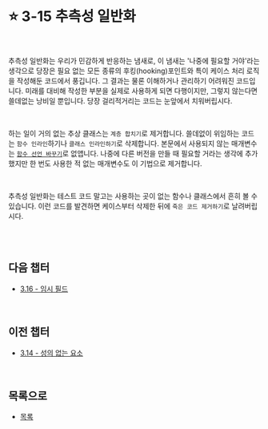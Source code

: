 # :star: 3-15 추측성 일반화

<br>

추측성 일반화는 우리가 민감하게 반응하는 냄새로, 이 냄새는 '나중에 필요할 거야'라는 생각으로 당장은 필요 없는 모든 종류의 후킹(hooking)포인트와 특이 케이스 처리 로직을 작성해둔 코드에서 풍깁니다. 그 결과는 물론 이해하거나 관리하기 어려워진 코드입니다. 미래를 대비해 작성한 부분을 실제로 사용하게 되면 다행이지만, 그렇지 않는다면 쓸데없는 낭비일 뿐입니다. 당장 걸리적거리는 코드는 눈앞에서 치워버립시다.

<br>

하는 일이 거의 없는 추상 클래스는 `계층 합치기`로 제거합니다. 쓸데없이 위임하는 코드는 `함수 인라인`하기나 `클래스 인라인하기`로 삭제합니다. 본문에서 사용되지 않는 매개변수는 [`함수 선언 바꾸기`](https://github.com/Esoolgnah/Summary_of_Refactoring_2nd_Edition/blob/main/Notes/06_기본적인_리팩터링/06_05_함수_선언_바꾸기.md)로 없앱니다. 나중에 다른 버전을 만들 때 필요할 거라는 생각에 추가했지만 한 번도 사용한 적 없는 매개변수도 이 기법으로 제거합니다.

<br>

추측성 일반화는 테스트 코드 말고는 사용하는 곳이 없는 함수나 클래스에서 흔히 볼 수 있습니다. 이런 코드를 발견하면 케이스부터 삭제한 뒤에 `죽은 코드 제거하기`로 날려버립시다.

<br>

<br>

## 다음 챕터

- [3.16 - 임시 필드](https://github.com/Esoolgnah/Summary_of_Refactoring_2nd_Edition/blob/main/Notes/03_코드에서_나는_악취/03_16_임시_필드.md)

<br>

## 이전 챕터

- [3.14 - 성의 없는 요소](https://github.com/Esoolgnah/Summary_of_Refactoring_2nd_Edition/blob/main/Notes/03_코드에서_나는_악취/03_14_성의_없는_요소.md)

<br>

## 목록으로

- [목록](https://github.com/Esoolgnah/Summary_of_Refactoring_2nd_Edition/blob/main/Notes/03_코드에서_나는_악취/03_00_코드에서_나는_악취.md)
